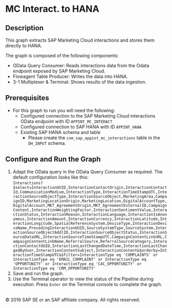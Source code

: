 # MC Interact. to HANA

## Description

This graph extracts SAP Marketing Cloud interactions and stores them directly to HANA.

The graph is composed of the following components:
- OData Query Consumer: Reads interactions data from the Odata endpoint exposed by SAP Marketing Cloud.
- Flowagent Table Producer: Writes the data into HANA.
- 3-1 Multiplexer & Terminal: Shows results of the data ingestion.

## Prerequisites

- For this graph to run you will need the following:
    - Configured connection to the SAP Marketing Cloud interactions OData endpoint with ID `APPINT_MC_INTERACT`
    - Configured connection to SAP HANA with ID `APPINT_HANA`
    - Existing SAP HANA schema and table
        - Please create the `com_sap_appint_mc_interactions` table in the `DH_INPUT` schema.
## Configure and Run the Graph

1. Adapt the OData query in the OData Query Consumer as required. The default configuration looks like this:<br>
`Interactions?$select=InteractionUUID,InteractionContactOrigin,InteractionContactId,CommunicationMedium,InteractionType,InteractionTimeStampUTC,InteractionSourceObjectType,InteractionSourceObject,MarketingArea,CampaignID,MarketingLocationOrigin,MarketingLocation,DigitalAccountType,DigitalAccount,MKT_AgreementOrigin,MKT_AgreementExternalID,CampaignContent,InteractionWeightingFactor,InteractionSentimentValue,InteractionStatus,InteractionReason,InteractionLanguage,InteractionIsAnonymous,InteractionAmount,InteractionCurrency,InteractionLatitude,InteractionLongitude,SpatialReferenceSystem,DeviceType,InteractionDeviceName,PrecedingInteractionUUID,SourceSystemType,SourceSystem,InteractionSourceObjectAddlID,InteractionSourceObjectStatus,InteractionSourceDataURL,InteractionSourceTimeStampUTC,CampaignContentLinkURL,CampaignContentLinkName,ReferralSource,ReferralSourceCategory,InteractionContactUUID,InteractionLastChangedDateTime,InteractionLastChangedByUser,InteractionContentSubject,InteractionContent&$orderby=InteractionTimeStampUTC&$filter=InteractionType eq 'COMPLAINTS' or InteractionType eq 'EMAIL_COMPLAINT' or InteractionType eq 'OPPORTUNITY' or InteractionType eq 'C4C_OPPORTUNITY' or InteractionType eq 'CRM_OPPORTUNITY'`
2. Save and run the graph. 
3. Use the Terminal operator to view the status of the Pipeline during execution. Press `Enter` on the Terminal console to complete the graph.

<br>
<div class="footer">
   &copy; 2019 SAP SE or an SAP affiliate company. All rights reserved.
</div>
